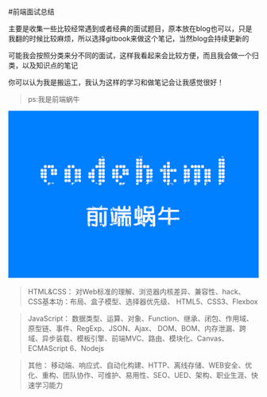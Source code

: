 
#前端面试总结

主要是收集一些比较经常遇到或者经典的面试题目，原本放在blog也可以，只是我翻的时候比较麻烦，所以选择gitbook来做这个笔记，当然blog会持续更新的

可能我会按照分类来分不同的面试，这样我看起来会比较方便，而且我会做一个归类，以及知识点的笔记

你可以认为我是搬运工，我认为这样的学习和做笔记会让我感觉很好！


>ps:我是前端蜗牛


![](/assets/未命名_副本1.jpg)

> HTML&CSS：
    对Web标准的理解、浏览器内核差异、兼容性、hack、CSS基本功：布局、盒子模型、选择器优先级、
    HTML5、CSS3、Flexbox

> JavaScript：
    数据类型、运算、对象、Function、继承、闭包、作用域、原型链、事件、RegExp、JSON、Ajax、
    DOM、BOM、内存泄漏、跨域、异步装载、模板引擎、前端MVC、路由、模块化、Canvas、ECMAScript 6、Nodejs

> 其他：
    移动端、响应式、自动化构建、HTTP、离线存储、WEB安全、优化、重构、团队协作、可维护、易用性、SEO、UED、架构、职业生涯、快速学习能力